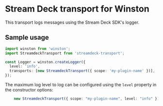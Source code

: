 # Stream Deck transport for Winston

This transport logs messages using the Stream Deck SDK's logger.

## Sample usage

```typescript
import winston from 'winston';
import StreamdeckTransport from 'streamdeck-transport';

const Logger = winston.createLogger({
  level: 'info',
  transports: [new StreamdeckTransport({ scope: 'my-plugin-name' })],
});
```

The maximum log level to log can be configured using the `level`
property in the constructor options:

```typescript
    new StreamdeckTransport({ scope: "my-plugin-name", level: "info" }),
```
